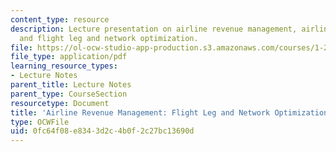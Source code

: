 ```yaml
---
content_type: resource
description: Lecture presentation on airline revenue management, airline pricing,
  and flight leg and network optimization.
file: https://ol-ocw-studio-app-production.s3.amazonaws.com/courses/1-201j-transportation-systems-analysis-demand-and-economics-fall-2008/0fc64f08e8343d2c4b0f2c27bc13690d_MIT1_201JF08_lec17.pdf
file_type: application/pdf
learning_resource_types:
- Lecture Notes
parent_title: Lecture Notes
parent_type: CourseSection
resourcetype: Document
title: 'Airline Revenue Management: Flight Leg and Network Optimization'
type: OCWFile
uid: 0fc64f08-e834-3d2c-4b0f-2c27bc13690d
---
```

